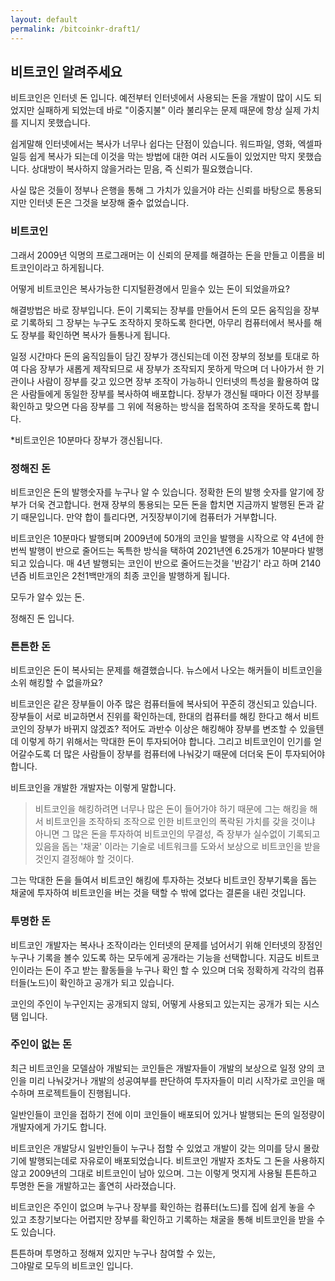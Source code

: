 ```yaml
---
layout: default
permalink: /bitcoinkr-draft1/
---
```

## 비트코인 알려주세요

비트코인은 인터넷 돈 입니다.  예전부터 인터넷에서 사용되는 돈을 개발이 많이 시도 되었지만 실패하게 되었는데 바로 "이중지불" 이라 불리우는 문제 때문에 항상 실제 가치를 지니지 못했습니다.

쉽게말해 인터넷에서는 복사가 너무나 쉽다는 단점이 있습니다.  워드파일, 영화, 엑셀파일등 쉽게 복사가 되는데 이것을 막는 방법에 대한 여러 시도들이 있었지만 막지 못했습니다.  상대방이 복사하지 않을거라는 믿음, 즉 신뢰가 필요했습니다.

사실 많은 것들이 정부나 은행을 통해 그 가치가 있을거야 라는 신뢰를 바탕으로 통용되지만 인터넷 돈은 그것을 보장해 줄수 없었습니다.

### 비트코인
그래서 2009년 익명의 프로그래머는 이 신뢰의 문제를 해결하는 돈을 만들고 이름을 비트코인이라고 하게됩니다.

어떻게 비트코인은 복사가능한 디지털환경에서 믿을수 있는 돈이 되었을까요?

해결방법은 바로 장부입니다. 돈이 기록되는 장부를 만들어서 돈의 모든 움직임을 장부로 기록하되 그 장부는 누구도 조작하지 못하도록 한다면, 아무리 컴퓨터에서 복사를 해도 장부를 확인하면 복사가 들통나게 됩니다.

일정 시간마다 돈의 움직임들이 담긴 장부가 갱신되는데 이전 장부의 정보를 토대로 하여 다음 장부가 새롭게 제작되므로 새 장부가 조작되지 못하게 막으며 더 나아가서 한 기관이나 사람이 장부를 갖고 있으면 장부 조작이 가능하니 인터넷의 특성을 활용하여 많은 사람들에게 동일한 장부를 복사하여 배포합니다.  장부가 갱신될 때마다 이전 장부를 확인하고 맞으면 다음 장부를 그 위에 적용하는 방식을 접목하여 조작을 못하도록 합니다.

*비트코인은 10분마다 장부가 갱신됩니다.

### 정해진 돈
비트코인은 돈의 발행숫자를 누구나 알 수 있습니다.  정확한 돈의 발행 숫자를 알기에 장부가 더욱 견고합니다.  현재 장부의 통용되는 모든 돈을 합치면 지금까지 발행된 돈과 같기 때문입니다.  만약 합이 틀리다면, 거짓장부이기에 컴퓨터가 거부합니다.

비트코인은 10분마다 발행되며 2009년에 50개의 코인을 발행을 시작으로 약 4년에 한번씩 발행이 반으로 줄어드는 독특한 방식을 택하여 2021년엔 6.25개가 10분마다 발행되고 있습니다. 매 4년 발행되는 코인이 반으로 줄어드는것을 '반감기' 라고 하며 2140년즘 비트코인은 2천1백만개의 최종 코인을 발행하게 됩니다.

모두가 알수 있는 돈.  

정해진 돈 입니다.

### 튼튼한 돈
비트코인은 돈이 복사되는 문제를 해결했습니다.  뉴스에서 나오는 해커들이 비트코인을 소위 해킹할 수 없을까요?

비트코인은 같은 장부들이 아주 많은 컴퓨터들에 복사되어 꾸준히 갱신되고 있습니다.  장부들이 서로 비교하면서 진위를 확인하는데, 한대의 컴퓨터를 해킹 한다고 해서 비트코인의 장부가 바뀌지 않겠죠?  적어도 과반수 이상은 해킹해야 장부를 변조할 수 있을텐데 이렇게 하기 위해서는 막대한 돈이 투자되어야 합니다.  그리고 비트코인이 인기를 얻어갈수도록 더 많은 사람들이 장부를 컴퓨터에 나눠갖기 때문에 더더욱 돈이 투자되어야 합니다.

비트코인을 개발한 개발자는 이렇게 말합니다.

>비트코인을 해킹하려면 너무나 많은 돈이 들어가야 하기 때문에 그는 해킹을 해서 비트코인을 조작하되 조작으로 인한 비트코인의 폭락된 가치를 갖을 것이냐 아니면 그 많은 돈을 투자하여 비트코인의 무결성, 즉 장부가 실수없이 기록되고 있음을 돕는 '채굴' 이라는 기술로 네트워크를 도와서 보상으로 비트코인을 받을것인지 결정해야 할 것이다.

그는 막대한 돈을 들여서 비트코인 해킹에 투자하는 것보다 비트코인 장부기록을 돕는 채굴에 투자하여 비트코인을 버는 것을 택할 수 밖에 없다는 결론을 내린 것입니다.

### 투명한 돈
비트코인 개발자는 복사나 조작이라는 인터넷의 문제를 넘어서기 위해 인터넷의 장점인 누구나 기록을 볼수 있도록 하는 모두에게 공개라는 기능을 선택합니다.  지금도 비트코인이라는 돈이 주고 받는 활동들을 누구나 확인 할 수 있으며 더욱 정확하게 각각의 컴퓨터들(노드)이 확인하고 공개가 되고 있습니다.

코인의 주인이 누구인지는 공개되지 않되, 어떻게 사용되고 있는지는 공개가 되는 시스탬 입니다.

### 주인이 없는 돈
최근 비트코인을 모델삼아 개발되는 코인들은 개발자들이 개발의 보상으로 일정 양의 코인을 미리 나눠갖거나 개발의 성공여부를 판단하여 투자자들이 미리 시작가로 코인을 매수하며 프로젝트들이 진행됩니다.

일반인들이 코인을 접하기 전에 이미 코인들이 배포되어 있거나 발행되는 돈의 일정량이 개발자에게 가기도 합니다.

비트코인은 개발당시 일반인들이 누구나 접할 수 있었고 개발이 갖는 의미를 당시 몰랐기에 발행되는데로 자유로이 배포되었습니다.  비트코인 개발자 조차도 그 돈을 사용하지 않고 2009년의 그대로 비트코인이 남아 있으며.  그는 이렇게 멋지게 사용될 튼튼하고 투명한 돈을 개발하고는 홀연히 사라졌습니다.

비트코인은 주인이 없으며 누구나 장부를 확인하는 컴퓨터(노드)를 집에 쉽게 놓을 수 있고 초창기보다는 어렵지만 장부를 확인하고 기록하는 채굴을 통해 비트코인을 받을 수도 있습니다.  

튼튼하며 투명하고 정해져 있지만 누구나 참여할 수 있는,<br>
그야말로 모두의 비트코인 입니다.
